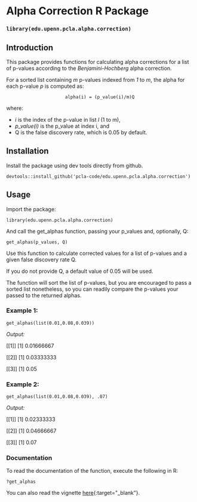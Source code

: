# Alpha Correction R Package

### `library(edu.upenn.pcla.alpha.correction)`

## Introduction
This package provides functions for calculating alpha corrections for a list of p-values according to the _Benjamini-Hochberg_ alpha correction.

For a sorted list containing _m_ p-values indexed from  _1_ to _m_, the alpha for each p-value _p_ is computed as:

                          alpha(i) = (p_value(i)/m)Q
where:

- _i_ is the index of the p-value in list _l_ (1 to m),
- _p_value(i)_ is the p_value at index i, and 
- Q is the false discovery rate, which is 0.05 by default.

## Installation

Install the package using dev tools directly from github.

`devtools::install_github('pcla-code/edu.upenn.pcla.alpha.correction')`

## Usage

Import the package:

`library(edu.upenn.pcla.alpha.correction)`

And call the get_alphas function, passing your p_values and, optionally, Q:

`get_alphas(p_values, Q)`

Use this function to calculate corrected values for a list of p-values and a given false discovery rate Q.

If you do not provide Q, a default value of 0.05 will be used.

The function will sort the list of p-values, but you are encouraged to pass a sorted list nonetheless, so you can readily compare the p-values your passed to the returned alphas.

### Example 1:
`get_alphas(list(0.01,0.08,0.039))`

_Output:_

[[1]] [1] 0.01666667

[[2]] [1] 0.03333333

[[3]] [1] 0.05


### Example 2:
`get_alphas(list(0.01,0.08,0.039), .07)`

_Output:_

[[1]] [1] 0.02333333

[[2]] [1] 0.04666667

[[3]] [1] 0.07

### Documentation

To read the documentation of the function, execute the following in R:

`?get_alphas`

You can also read the vignette [here](http://htmlpreview.github.io/?https://github.com/pcla-code/edu.upenn.pcla.alpha.correction/blob/develop/vignettes/alpha-correction.html){:target="_blank"}.